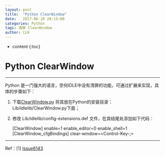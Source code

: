 ```yaml
---
layout: post
title:  "Python ClearWindow"
date:   2017-06-10 20:15:00 
categories: Python
tags: 清屏 ClearWindow
author: CLH
---
```


* content
{:toc}

# Python ClearWindow #

----------
Python 是一门强大的语言，奈何IDLE中没有清屏的功能，可通过扩展来实现，具体的步骤如下：


1. 下载[ClearWindow.py](http://bugs.python.org/issue6143)
将其放在Python的安装目录：Lib/idlelib/ClearWindow.py下面；
2. 修改	Lib/idlelib/config-extensions.def 文件，在其结尾处添加如下代码：

    [ClearWindow]
    enable=1
    enable_editor=0
    enable_shell=1
    [ClearWindow_cfgBindings]
    clear-window=<Control-Key-;>

----------
Ref：[1] [Issue6143](http://bugs.python.org/issue6143)